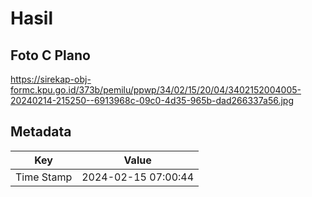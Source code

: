 # Hasil

## Foto C Plano

https://sirekap-obj-formc.kpu.go.id/373b/pemilu/ppwp/34/02/15/20/04/3402152004005-20240214-215250--6913968c-09c0-4d35-965b-dad266337a56.jpg


## Metadata

| Key        | Value               |
| ---------- | ------------------- |
| Time Stamp | 2024-02-15 07:00:44 |



